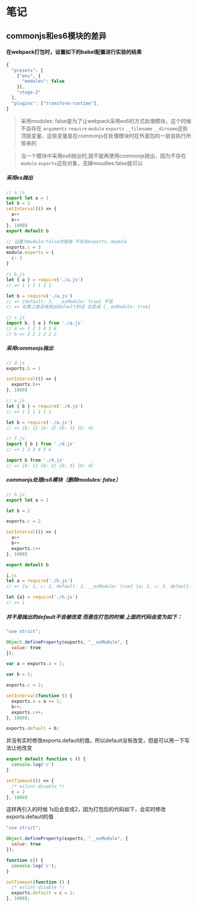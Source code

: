 # 笔记

## commonjs和es6模块的差异

#### 在webpack打包时，设置如下的babel配置进行实验的结果

```js
{
  "presets": [
    ["env", {
      "modules": false
    }],
    "stage-2"
  ],
  "plugins": ["transform-runtime"],
}
```

> 采用modules: false是为了让webpack采用es6的方式处理模块，这个时候不会存在 `arguments` `require` `module` `exports` `__filename` `__dirname`这些顶层变量，这些变量是在commonjs在处理模块时在外面包的一层自执行所带来的

> 当一个模块中采用es6抛出时,就不能再使用commonjs抛出，因为不存在`module` `exports`这些对象，去掉moudles:false就可以

##### 采用es抛出
```js
// a.js
export let a = 1
let b = 2
setInterval(() => {
  a++
  b++
}, 1000)
export default b

// 设置为module:false时报错 不存在exports、module
exports.c = 3
module.exports = {
  c: 3
}
```

```js
// b.js
let { a } = require('./a.js')
// => 1 1 1 1 1 1

let b = require('./a.js')
// => {default: 2, __esModule: true} 不变
// => 如果上面没有抛出default的话 会变成 {__esModule: true}
```

```js
// c.js
import b, { a } from './a.js'
// a => 1 2 3 4 5 6
// b => 2 2 2 2 2 2
```


##### 采用commonjs抛出
```js
// d.js
exports.b = 1

setInterval(() => {
  exports.b++
}, 1000)
```

```js
// e.js
let { b } = require('./d.js')
// => 1 1 1 1 1 1

let b = require('./a.js')
// => {b: 1} {b: 2} {b: 3} {b: 4}
```

```js
// f.js
import { b } from './d.js'
// => 1 2 3 4 5 6

import b from './d.js'
// => {b: 1} {b: 2} {b: 3} {b: 4}
```

##### commonjs处理es6模块（删除modules: false）

```js
// h.js
export let a = 1

let b = 2

exports.c = 2

setInterval(() => {
  a++
  b++
  exports.c++
}, 1000)

export default b
```

```js
i.js
let a = require('./h.js')
// => {a: 1, c: 2, default: 2, __esModule: true} {a: 2, c: 3, default: 2, __esModule: true} {a: 3, c: 4, default: 2, __esModule: true}

let {a} = require('./h.js')
// => 1
```

##### 并不是抛出的default不会被改变 而是在打包的时候 上面的代码会变为如下：

```js
"use strict";

Object.defineProperty(exports, "__esModule", {
  value: true
});

var a = exports.a = 1;

var b = 2;

exports.c = 2;

setInterval(function () {
  exports.a = a += 1;
  b++;
  exports.c++;
}, 1000);

exports.default = b;
```

并没有实时修改exports.default的值，所以default没有改变，但是可以用一下写法让他改变

```js
export default function c () {
  console.log('c')
}

setTimeout(() => {
  /* eslint-disable */
  c = 2
}, 1000)
```

这样再引入的时候 1s后会变成2，因为打包后的代码如下，会实时修改exports.default的值

```js
"use strict";

Object.defineProperty(exports, "__esModule", {
  value: true
});

function c() {
  console.log('c');
}

setTimeout(function () {
  /* eslint-disable */
  exports.default = c = 2;
}, 1000);

```